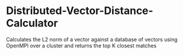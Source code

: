 # Distributed-Vector-Distance-Calculator
Calculates the L2 norm of a vector against a database of vectors using OpenMPI over a cluster and returns the top K closest matches

